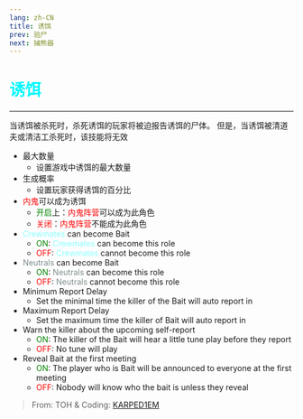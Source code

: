 ```yaml
---
lang: zh-CN
title: 诱饵
prev: 验尸
next: 捕熊器
---
```


# <font color=#00f7ff><b>诱饵</b></font><Badge text="Helpful" type="tip" vertical="middle"/>

***

当诱饵被杀死时，杀死诱饵的玩家将被迫报告诱饵的尸体。 但是，当诱饵被清道夫或清洁工杀死时，该技能将无效

- 最大数量
  - 设置游戏中诱饵的最大数量
- 生成概率
  - 设置玩家获得诱饵的百分比
- <font color=red>内鬼</font>可以成为诱饵
  - <font color=green>开启</font>上：<font color=red>内鬼阵营</font>可以成为此角色
  - <font color=red>关闭</font>：<font color=red>内鬼阵营</font>不能成为此角色
- <font color=#8cffff>Crewmates</font> can become Bait
  - <font color=green>ON</font>: <font color=#8cffff>Crewmates</font> can become this role
  - <font color=red>OFF</font>: <font color=#8cffff>Crewmates</font> cannot become this role
- <font color=#7f8c8d>Neutrals</font> can become Bait
  - <font color=green>ON</font>: <font color=#7f8c8d>Neutrals</font> can become this role
  - <font color=red>OFF</font>: <font color=#7f8c8d>Neutrals</font> cannot become this role
- Minimum Report Delay
  - Set the minimal time the killer of the Bait will auto report in
- Maximum Report Delay
  - Set the maximum time the killer of Bait will auto report in
- Warn the killer about the upcoming self-report
  - <font color=green>ON</font>: The killer of the Bait will hear a little tune play before they report
  - <font color=red>OFF</font>: No tune will play
- Reveal Bait at the first meeting
  - <font color=green>ON</font>: The player who is Bait will be announced to everyone at the first meeting
  - <font color=red>OFF</font>: Nobody will know who the bait is unless they reveal

> From: TOH & Coding: [KARPED1EM](https://github.com/KARPED1EM)
